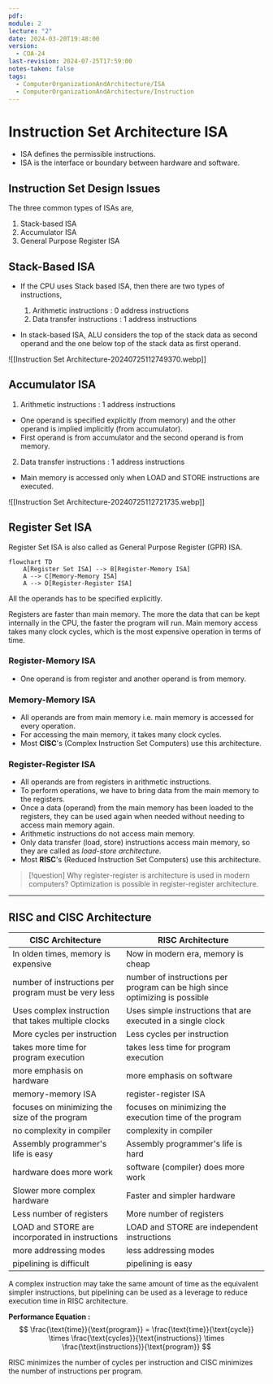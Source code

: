 ```yaml
---
pdf: 
module: 2
lecture: "2"
date: 2024-03-20T19:48:00
version:
  - COA-24
last-revision: 2024-07-25T17:59:00
notes-taken: false
tags:
  - ComputerOrganizationAndArchitecture/ISA
  - ComputerOrganizationAndArchitecture/Instruction
---
```

# Instruction Set Architecture ISA

- ISA defines the permissible instructions.
- ISA is the interface or boundary between hardware and software.

## Instruction Set Design Issues



The three common types of ISAs are,
1. Stack-based ISA
2. Accumulator ISA
3. General Purpose Register ISA

## Stack-Based ISA

- If the CPU uses Stack based ISA, then there are two types of instructions,
	1. Arithmetic instructions : 0 address instructions
	2. Data transfer instructions : 1 address instructions

- In stack-based ISA, ALU considers the top of the stack data as second operand and the one below top of the stack data as first operand.

![[Instruction Set Architecture-20240725112749370.webp]]

## Accumulator ISA

1. Arithmetic instructions : 1 address instructions
- One operand is specified explicitly (from memory) and the other operand is implied implicitly (from accumulator).
- First operand is from accumulator and the second operand is from memory.

2. Data transfer instructions : 1 address instructions

- Main memory is accessed only when LOAD and STORE instructions are executed.

![[Instruction Set Architecture-20240725112721735.webp]]

## Register Set ISA

Register Set ISA is also called as General Purpose Register (GPR) ISA.

```merm
flowchart TD
	A[Register Set ISA] --> B[Register-Memory ISA]
	A --> C[Memory-Memory ISA]
	A --> D[Register-Register ISA]
```

All the operands has to be specified explicitly.

Registers are faster than main memory. The more the data that can be kept internally in the CPU, the faster the program will run.
Main memory access takes many clock cycles, which is the most expensive operation in terms of time.

### Register-Memory ISA

- One operand is from register and another operand is from memory.

### Memory-Memory ISA

- All operands are from main memory i.e. main memory is accessed for every operation.
- For accessing the main memory, it takes many clock cycles.
- Most **CISC**'s (Complex Instruction Set Computers) use this architecture.

### Register-Register ISA

- All operands are from registers in arithmetic instructions.
- To perform operations, we have to bring data from the main memory to the registers.
- Once a data (operand) from the main memory has been loaded to the registers, they can be used again when needed without needing to access main memory again.
- Arithmetic instructions do not access main memory.
- Only data transfer (load, store) instructions access main memory, so they are called as *load-store architecture*.
- Most **RISC**'s (Reduced Instruction Set Computers) use this architecture.

> [!question] Why register-register is architecture is used in modern computers?
> Optimization is possible in register-register architecture.

---
## RISC and CISC Architecture

| CISC Architecture                                    | RISC Architecture                                                           |
| ---------------------------------------------------- | --------------------------------------------------------------------------- |
| In olden times, memory is expensive                  | Now in modern era, memory is cheap                                          |
| number of instructions per program must be very less | number of instructions per program can be high since optimizing is possible |
| Uses complex instruction that takes multiple clocks  | Uses simple instructions that are executed in a single clock                |
| More cycles per instruction                          | Less cycles per instruction                                                 |
| takes more time for program execution                | takes less time for program execution                                       |
| more emphasis on hardware                            | more emphasis on software                                                   |
| memory-memory ISA                                    | register-register ISA                                                       |
| focuses on minimizing the size of the program        | focuses on minimizing the execution time of the program                     |
| no complexity in compiler                            | complexity in compiler                                                      |
| Assembly programmer's life is easy                   | Assembly programmer's life is hard                                          |
| hardware does more work                              | software (compiler) does more work                                          |
| Slower more complex hardware                         | Faster and simpler hardware                                                 |
| Less number of registers                             | More number of registers                                                    |
| LOAD and STORE are incorporated in instructions      | LOAD and STORE are independent instructions                                 |
| more addressing modes                                | less addressing modes                                                       |
| pipelining is difficult                              | pipelining is easy                                                          |

A complex instruction may take the same amount of time as the equivalent simpler instructions, but pipelining can be used as a leverage to reduce execution time in RISC architecture. 

**Performance Equation :**
$$
\frac{\text{time}}{\text{program}} = \frac{\text{time}}{\text{cycle}} \times \frac{\text{cycles}}{\text{instructions}} \times \frac{\text{instructions}}{\text{program}}
$$

RISC minimizes the number of cycles per instruction and CISC minimizes the number of instructions per program.

